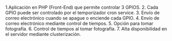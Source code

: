 1.Aplicación en PHP (Front-End) que permite controlar 3 GPIOS.
2. Cada GPIO puede ser controlado por el temporizador cron service.
3. Envío de correo electrónico cuando se apague o enciende cada GPIO.
4. Envío de correo electrónico mediante control de tiempos.
5. Opción para tomar fotografía.
6. Control de tiempos al tomar fotografía.
7. Alta disponibilidad en el servidor mediante clusterización.
